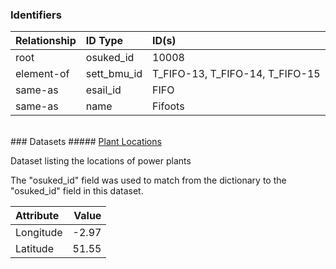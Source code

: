### Identifiers

| Relationship   | ID Type     | ID(s)                           |
|:---------------|:------------|:--------------------------------|
| root           | osuked_id   | 10008                           |
| element-of     | sett_bmu_id | T_FIFO-13, T_FIFO-14, T_FIFO-15 |
| same-as        | esail_id    | FIFO                            |
| same-as        | name        | Fifoots                         |

<br>
### Datasets
##### <a href="https://raw.githubusercontent.com/OSUKED/Dictionary-Datasets/main/datasets/plant-locations/datapackage.json">Plant Locations</a>

Dataset listing the locations of power plants

The "osuked_id" field was used to match from the dictionary to the "osuked_id" field in this dataset.

| Attribute   |   Value |
|:------------|--------:|
| Longitude   |   -2.97 |
| Latitude    |   51.55 |
